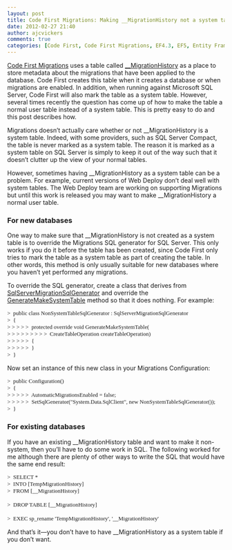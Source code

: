 ```yaml
---
layout: post
title: Code First Migrations: Making __MigrationHistory not a system table
date: 2012-02-27 21:40
author: ajcvickers
comments: true
categories: [Code First, Code First Migrations, EF4.3, EF5, Entity Framework]
---
```

<p><a href="https://docs.microsoft.com/archive/blogs/adonet/ef-4-3-released">Code First Migrations</a> uses a table called <a href="/2012/01/13/ef-4-3-beta-1-what-happened-to-that-edmmetadata-table/">__MigrationHistory</a> as a place to store metadata about the migrations that have been applied to the database. Code First creates this table when it creates a database or when migrations are enabled. In addition, when running against Microsoft SQL Server, Code First will also mark the table as a system table. However, several times recently the question has come up of how to make the table a normal user table instead of a system table. This is pretty easy to do and this post describes how.</p><p>Migrations doesn’t actually care whether or not __MigrationHistory is a system table. Indeed, with some providers, such as SQL Server Compact, the table is never marked as a system table. The reason it is marked as a system table on SQL Server is simply to keep it out of the way such that it doesn’t clutter up the view of your normal tables.</p>  <p>However, sometimes having __MigrationHistory as a system table can be a problem. For example, current versions of Web Deploy don’t deal well with system tables. The Web Deploy team are working on supporting Migrations but until this work is released you may want to make __MigrationHistory a normal user table.</p>  <h3>For new databases</h3>  <p>One way to make sure that __MigrationHistory is not created as a system table is to override the Migrations SQL generator for SQL Server. This only works if you do it before the table has been created, since Code First only tries to mark the table as a system table as part of creating the table. In other words, this method is only usually suitable for new databases where you haven’t yet performed any migrations.</p>  <p>To override the SQL generator, create a class that derives from <a href="http://msdn.microsoft.com/en-us/library/system.data.entity.migrations.sql.sqlservermigrationsqlgenerator(v=vs.103).aspx">SqlServerMigrationSqlGenerator</a> and override the <a href="http://msdn.microsoft.com/en-us/library/system.data.entity.migrations.sql.sqlservermigrationsqlgenerator.generatemakesystemtable(v=vs.103).aspx">GenerateMakeSystemTable</a> method so that it does nothing. For example:</p>  <p><font size="2" face="Consolas">>&nbsp; public class NonSystemTableSqlGenerator : SqlServerMigrationSqlGenerator     <br /></font><font size="2" face="Consolas">>&nbsp; {     <br /></font><font size="2" face="Consolas">>&nbsp;>&nbsp;>&nbsp;>&nbsp;>&nbsp; protected override void GenerateMakeSystemTable(     <br />>&nbsp;>&nbsp;>&nbsp;>&nbsp;>&nbsp;>&nbsp;>&nbsp;>&nbsp;>&nbsp; CreateTableOperation createTableOperation)      <br /></font><font size="2" face="Consolas">>&nbsp;>&nbsp;>&nbsp;>&nbsp;>&nbsp; {     <br /></font><font size="2" face="Consolas">>&nbsp;>&nbsp;>&nbsp;>&nbsp;>&nbsp; }     <br /></font><font size="2" face="Consolas">>&nbsp; }</font></p>  <p>Now set an instance of this new class in your Migrations Configuration:</p>  <p><font size="2" face="Consolas">>&nbsp; public Configuration()     <br /></font><font size="2" face="Consolas">>&nbsp; {     <br /></font><font size="2" face="Consolas">>&nbsp;>&nbsp;>&nbsp;>&nbsp;>&nbsp; AutomaticMigrationsEnabled = false;     <br /></font><font size="2" face="Consolas">>&nbsp;>&nbsp;>&nbsp;>&nbsp;>&nbsp; SetSqlGenerator("System.Data.SqlClient", new NonSystemTableSqlGenerator());     <br /></font><font size="2" face="Consolas">>&nbsp; }</font></p>  <h3>For existing databases</h3>  <p>If you have an existing __MigrationHistory table and want to make it non-system, then you’ll have to do some work in SQL. The following worked for me although there are plenty of other ways to write the SQL that would have the same end result:</p>  <p><font size="2" face="Consolas">>&nbsp; SELECT *     <br /></font><font size="2" face="Consolas">>&nbsp; INTO [TempMigrationHistory]     <br /></font><font size="2" face="Consolas">>&nbsp; FROM [__MigrationHistory]     <br />      <br /></font><font size="2" face="Consolas">>&nbsp; DROP TABLE [__MigrationHistory]     <br />      <br /></font><font size="2" face="Consolas">>&nbsp; EXEC sp_rename 'TempMigrationHistory', '__MigrationHistory'</font></p>  <p>And that’s it—you don’t have to have __MigrationHistory as a system table if you don’t want.</p>  
